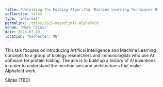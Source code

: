 ```yaml
---
title: "Unfolding the Folding Algorithm: Machine Learning Techniques Used in Alfafold"
collection: talks
type: "informal"
permalink: /talks/2025-mayoclinic-alphafold
venue: "Mayo Clinic"
date: 2025-07-19
location: "Rochester, MN"
---
```


This talk focuses on introducing Artifical Intelligence and Machine Learning concepts to a group of biology researchers and immunologists who use AI software for protein folding. The aim is to build up a history of AI inventions in order to understand the mechanisms and architectures that make Alphafold work. 

Slides (TBD)